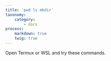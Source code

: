 ```yaml
---
title: 'pwd ls mkdir'
taxonomy:
    category:
        - docs
process:
    markdown: true
    twig: true
---
```


Open Termux or WSL and try these commands.